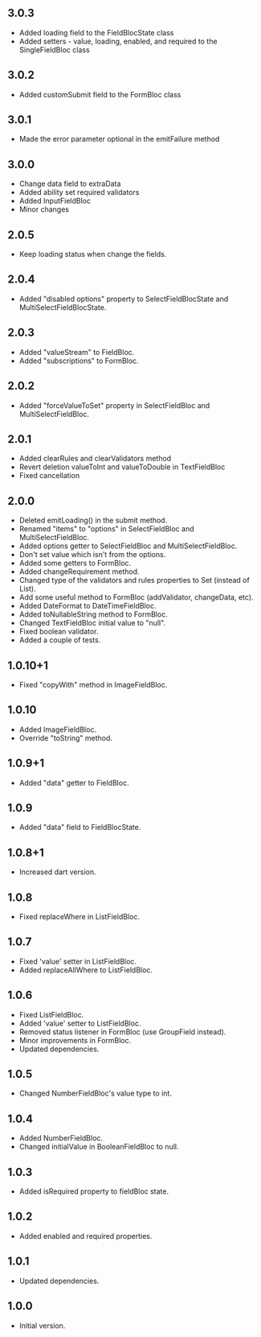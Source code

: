 ## 3.0.3
- Added loading field to the FieldBlocState class
- Added setters - value, loading, enabled, and required to the SingleFieldBloc class

## 3.0.2
- Added customSubmit field to the FormBloc class

## 3.0.1
- Made the error parameter optional in the emitFailure method

## 3.0.0
- Change data field to extraData
- Added ability set required validators
- Added InputFieldBloc
- Minor changes

## 2.0.5
- Keep loading status when change the fields.

## 2.0.4
- Added "disabled options" property to SelectFieldBlocState and MultiSelectFieldBlocState.

## 2.0.3
- Added "valueStream" to FieldBloc.
- Added "subscriptions" to FormBloc.

## 2.0.2
- Added "forceValueToSet" property in SelectFieldBloc and MultiSelectFieldBloc.


## 2.0.1
- Added clearRules and clearValidators method
- Revert deletion valueToInt and valueToDouble in TextFieldBloc
- Fixed cancellation

## 2.0.0
- Deleted emitLoading() in the submit method.
- Renamed "items" to "options" in SelectFieldBloc and MultiSelectFieldBloc.
- Added options getter to SelectFieldBloc and MultiSelectFieldBloc.
- Don't set value which isn't from the options.
- Added some getters to FormBloc.
- Added changeRequirement method.
- Changed type of the validators and rules properties to Set (instead of List).
- Add some useful method to FormBloc (addValidator, changeData, etc).
- Added DateFormat to DateTimeFieldBloc.
- Added toNullableString method to FormBloc.
- Changed TextFieldBloc initial value to "null".
- Fixed boolean validator.
- Added a couple of tests.

## 1.0.10+1
- Fixed "copyWith" method in ImageFieldBloc.

## 1.0.10
- Added ImageFieldBloc.
- Override "toString" method.

## 1.0.9+1
- Added "data" getter to FieldBloc.

## 1.0.9
- Added "data" field to FieldBlocState.

## 1.0.8+1
- Increased dart version.

## 1.0.8
- Fixed replaceWhere in ListFieldBloc.

## 1.0.7
- Fixed 'value' setter in ListFieldBloc.
- Added replaceAllWhere to ListFieldBloc.

## 1.0.6
- Fixed ListFieldBloc.
- Added 'value' setter to ListFieldBloc.
- Removed status listener in FormBloc (use GroupField instead).
- Minor improvements in FormBloc.
- Updated dependencies.

## 1.0.5
- Changed NumberFieldBloc's value type to int.

## 1.0.4
- Added NumberFieldBloc.
- Changed initialValue in BooleanFieldBloc to null.

## 1.0.3
- Added isRequired property to fieldBloc state.

## 1.0.2
- Added enabled and required properties.

## 1.0.1
- Updated dependencies.

## 1.0.0

- Initial version.

